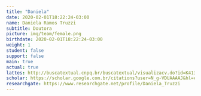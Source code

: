 ```yaml
---
title: "Daniela"
date: 2020-02-01T18:22:24-03:00
name: Daniela Ramos Truzzi
subtitle: Doutora
picture: img/team/female.png
birthdate: 2020-02-01T18:22:24-03:00
weight: 1
student: false
support: false
main: true
actual: true
lattes: http://buscatextual.cnpq.br/buscatextual/visualizacv.do?id=K4138926Y0
scholar: https://scholar.google.com.br/citations?user=N_g-VDUAAAAJ&hl=en
researchgate: https://www.researchgate.net/profile/Daniela_Truzzi
---
```


